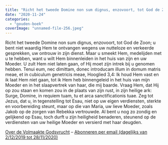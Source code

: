 ```yaml
---
title: "Richt het tweede Domine non sum dignus, enzovoort, tot God de Zoon"
date: "2020-11-24"
categories: 
  - "gouden-boek"
coverImage: "unnamed-file-256.jpeg"
---
```


Richt het tweede Domine non sum dignus, enzovoort, tot God de Zoon; u bent niet waardig Hem te ontvangen wegens uw nutteloze en verkeerde gesprekken, uw ontrouw in zijn dienst. Maar u smeekt Hem, medelijden met u te hebben, want u wilt Hem binnenleiden in het huis van zijn en uw Moeder. U zult Hem niet laten gaan, of Hij moet zijn intrek bij u genomen hebben. Tenui eum, nec dimittam, donec introducam illum in domum matris meae, et in cubiculum genetricis meae, Hooglied 3,4: Ik houd Hem vast en ik laat Hem niet gaan, tot ik Hem heb binnengeleid in het huis van mijn Moeder en in het slaapvertrek van haar, die mij baarde. Vraag Hem, dat Hij op zou staan en komen zou in de plaats van zijn rust, in zijn heilige ark: Surge, Domine, in requiem tuam, tu et arca sanctificationis tuae. Zeg tot Jezus, dat u, in tegenstelling tot Esau, niet op uw eigen verdiensten, sterkte en voorbereiding steunt, maar op die van Maria, uw lieve Moeder, zoals Jakob op de zorgen van Rebekka vertrouwde. Al bent u nog zo zondig en gelijkend op Esau, toch durft u zijn heiligheid benaderen, steunend op de verdiensten van uw heilige Moeder en versierd met haar deugden.

[Over de Volmaakte Godsvrucht](/blog/een-jaar-lang-volmaakte-godsvrucht/) – [Abonneren per email (dagelijks van 2/12/2019 tot 28/11/2020)](http://eepurl.com/9RKvX)
